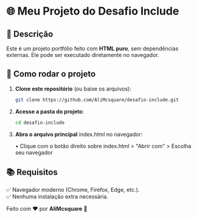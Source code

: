 # 🌐 Meu Projeto do Desafio Include

## 📄 Descrição
Este é um projeto portfólio feito com **HTML puro**, sem dependências externas. Ele pode ser executado diretamente no navegador.

## 🚀 Como rodar o projeto

1. **Clone este repositório** (ou baixe os arquivos):
   ```bash
   git clone https://github.com/AliMcsquare/desafio-include.git
2. **Acesse a pasta do projeto**:
   ```bash
   cd desafio-include
3. **Abra o arquivo principal** index.html no navegador:
   
   • Clique com o botão direito sobre index.html > "Abrir com" > Escolha seu navegador

## 📚 Requisitos
✅ Navegador moderno (Chrome, Firefox, Edge, etc.).  
✅ Nenhuma instalação extra necessária.

Feito com ❤️ por **AliMcsquare** 🚀 
